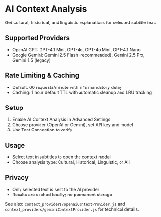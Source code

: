 # AI Context Analysis

Get cultural, historical, and linguistic explanations for selected subtitle text.

## Supported Providers

- OpenAI GPT: GPT-4.1 Mini, GPT-4o, GPT-4o Mini, GPT-4.1 Nano
- Google Gemini: Gemini 2.5 Flash (recommended), Gemini 2.5 Pro, Gemini 1.5 (legacy)

## Rate Limiting & Caching

- Default: 60 requests/minute with a 1s mandatory delay
- Caching: 1 hour default TTL with automatic cleanup and LRU tracking

## Setup

1. Enable AI Context Analysis in Advanced Settings
2. Choose provider (OpenAI or Gemini), set API key and model
3. Use Test Connection to verify

## Usage

- Select text in subtitles to open the context modal
- Choose analysis type: Cultural, Historical, Linguistic, or All

## Privacy

- Only selected text is sent to the AI provider
- Results are cached locally; no permanent storage

See also: `context_providers/openaiContextProvider.js` and `context_providers/geminiContextProvider.js` for technical details.
